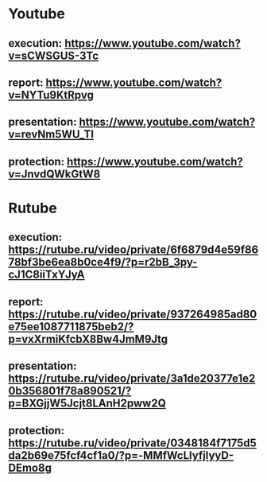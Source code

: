 # Youtube

## execution: https://www.youtube.com/watch?v=sCWSGUS-3Tc

## report: https://www.youtube.com/watch?v=NYTu9KtRpvg

## presentation: https://www.youtube.com/watch?v=revNm5WU_TI

## protection: https://www.youtube.com/watch?v=JnvdQWkGtW8

# Rutube

## execution: https://rutube.ru/video/private/6f6879d4e59f8678bf3be6ea8b0ce4f9/?p=r2bB_3py-cJ1C8iiTxYJyA

## report: https://rutube.ru/video/private/937264985ad80e75ee1087711875beb2/?p=vxXrmiKfcbX8Bw4JmM9Jtg

## presentation: https://rutube.ru/video/private/3a1de20377e1e20b356801f78a890521/?p=BXGjjW5Jcjt8LAnH2pww2Q

## protection: https://rutube.ru/video/private/0348184f7175d5da2b69e75fcf4cf1a0/?p=-MMfWcLlyfjIyyD-DEmo8g